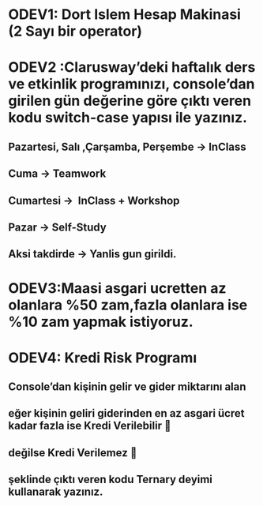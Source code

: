# ODEV1: Dort Islem Hesap Makinasi (2 Sayı bir operator)

# ODEV2 :Clarusway’deki haftalık ders ve etkinlik programınızı, console’dan girilen gün değerine göre çıktı veren kodu switch-case yapısı ile yazınız.

## Pazartesi, Salı ,Çarşamba, Perşembe -> InClass

## Cuma -> Teamwork

## Cumartesi ->  InClass + Workshop

## Pazar -> Self-Study

## Aksi takdirde -> Yanlis gun girildi.

# ODEV3:Maasi asgari ucretten az olanlara %50 zam,fazla olanlara ise %10 zam yapmak istiyoruz.

# ODEV4: Kredi Risk Programı

## Console’dan kişinin gelir ve gider miktarını alan

## eğer kişinin geliri giderinden en az asgari ücret kadar fazla ise Kredi Verilebilir 🤑

## değilse Kredi Verilemez 🥺

## şeklinde çıktı veren kodu Ternary deyimi kullanarak yazınız.
